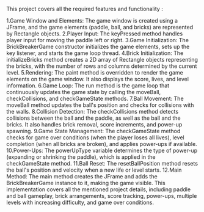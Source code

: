 This project covers all the required features and functionality :

1.Game Window and Elements: The game window is created using a JFrame, and the game elements (paddle, ball, and bricks) are represented by Rectangle objects.
2.Player Input: The keyPressed method handles player input for moving the paddle left or right.
3.Game Initialization: The BrickBreakerGame constructor initializes the game elements, sets up the key listener, and starts the game loop thread.
4.Brick Initialization: The initializeBricks method creates a 2D array of Rectangle objects representing the bricks, with the number of rows and columns determined by the current level.
5.Rendering: The paint method is overridden to render the game elements on the game window. It also displays the score, lives, and level information.
6.Game Loop: The run method is the game loop that continuously updates the game state by calling the moveBall, checkCollisions, and checkGameState methods.
7.Ball Movement: The moveBall method updates the ball's position and checks for collisions with the walls.
8.Collision Detection: The checkCollisions method detects collisions between the ball and the paddle, as well as the ball and the bricks. It also handles brick removal, score increments, and power-up spawning.
9.Game State Management: The checkGameState method checks for game over conditions (when the player loses all lives), level completion (when all bricks are broken), and applies power-ups if available.
10.Power-Ups: The powerUpType variable determines the type of power-up (expanding or shrinking the paddle), which is applied in the checkGameState method.
11.Ball Reset: The resetBallPosition method resets the ball's position and velocity when a new life or level starts.
12.Main Method: The main method creates the JFrame and adds the BrickBreakerGame instance to it, making the game visible.
This implementation covers all the mentioned project details, including paddle and ball gameplay, brick arrangements, score tracking, power-ups, multiple levels with increasing difficulty, and game over conditions.





